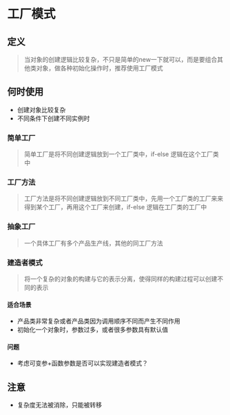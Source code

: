 # 工厂模式

## 定义
> 当对象的创建逻辑比较复杂，不只是简单的new一下就可以，而是要组合其他类对象，做各种初始化操作时，推荐使用工厂模式

## 何时使用
* 创建对象比较复杂
* 不同条件下创建不同实例时

### 简单工厂
> 简单工厂是将不同创建逻辑放到一个工厂类中，if-else 逻辑在这个工厂类中

### 工厂方法
> 工厂方法是将不同创建逻辑放到不同工厂类中，先用一个工厂类的工厂来来得到某个工厂，再用这个工厂来创建，if-else 逻辑在工厂类的工厂中

### 抽象工厂
> 一个具体工厂有多个产品生产线，其他的同工厂方法

### 建造者模式
> 将一个复杂的对象的构建与它的表示分离，使得同样的构建过程可以创建不同的表示

#### 适合场景
* 产品类非常复杂或者产品类因为调用顺序不同而产生不同作用
* 初始化一个对象时，参数过多，或者很多参数具有默认值

#### 问题
* 考虑可变参+函数参数是否可以实现建造者模式？

## 注意
* 复杂度无法被消除，只能被转移